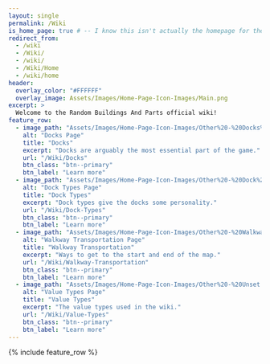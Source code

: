 ```yaml
---
layout: single
permalink: /Wiki
is_home_page: true # -- I know this isn't actually the homepage for the website but for the purpose that value serves it's fine setting it to true even if it isn't actually the home page
redirect_from:
  - /wiki
  - /Wiki/
  - /wiki/
  - /Wiki/Home
  - /wiki/home
header:
  overlay_color: "#FFFFFF"
  overlay_image: Assets/Images/Home-Page-Icon-Images/Main.png
excerpt: >
  Welcome to the Random Buildings And Parts official wiki!
feature_row:
  - image_path: "Assets/Images/Home-Page-Icon-Images/Other%20-%20Docks%20Page.png"
    alt: "Docks Page"
    title: "Docks"
    excerpt: "Docks are arguably the most essential part of the game."
    url: "/Wiki/Docks"
    btn_class: "btn--primary"
    btn_label: "Learn more"
  - image_path: "Assets/Images/Home-Page-Icon-Images/Other%20-%20Dock%20Types%20Page.png"
    alt: "Dock Types Page"
    title: "Dock Types"
    excerpt: "Dock types give the docks some personality."
    url: "/Wiki/Dock-Types"
    btn_class: "btn--primary"
    btn_label: "Learn more"
  - image_path: "Assets/Images/Home-Page-Icon-Images/Other%20-%20Walkway%20Transportation%20Page.png"
    alt: "Walkway Transportation Page"
    title: "Walkway Transportation"
    excerpt: "Ways to get to the start and end of the map."
    url: "/Wiki/Walkway-Transportation"
    btn_class: "btn--primary"
    btn_label: "Learn more" 
  - image_path: "Assets/Images/Home-Page-Icon-Images/Other%20-%20Unset.png"
    alt: "Value Types Page"
    title: "Value Types"
    excerpt: "The value types used in the wiki."
    url: "/Wiki/Value-Types"
    btn_class: "btn--primary"
    btn_label: "Learn more"
---
```


{% include feature_row %}

